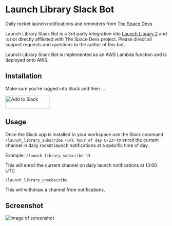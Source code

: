 # Launch Library Slack Bot
Daily rocket launch notifications and reminders from [The Space Devs](https://thespacedevs.com/llapi)

Launch Library Slack Bot is a 3rd party integration into [Launch Library 2](https://thespacedevs.com/llapi) and is not directly affiliated with The Space Devs project.  Please direct all support requests and questions to the author of this bot.

Launch Library Slack Bot is implemented as an AWS Lambda function and is deployed onto AWS.

## Installation

Make sure you're logged into Slack and then ...

<a href="https://slack.com/oauth/authorize?client_id=509826935345.509693543072&scope=bot,chat:write:bot,reminders:write,commands"><img alt="Add to Slack" height="40" width="139" src="https://platform.slack-edge.com/img/add_to_slack.png" srcset="https://platform.slack-edge.com/img/add_to_slack.png 1x, https://platform.slack-edge.com/img/add_to_slack@2x.png 2x" /></a>

## Usage

Once the Slack app is installed to your workspace use the Slack command `/launch_library_subscribe <UTC hour of day 0-23>` to enroll the current channel in daily rocket launch notifications at a specific time of day.

Example:
`/launch_library_subscribe 13`

This will enroll the current channel on daily launch notifications at 13:00 UTC

`/launch_library_unsubscribe`

This will withdraw a channel from notifications.

## Screenshot

![Image of screenshot](https://s3.amazonaws.com/newlaunchlibrary/llbot.png)
